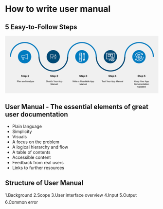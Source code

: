 # How to write user manual
## 5 Easy-to-Follow Steps
![图片](img\image2022-1-12_13-35-26.png)

## User Manual - The essential elements of great user documentation
* Plain language
* Simplicity
* Visuals
* A focus on the problem
* A logical hierarchy and flow
* A table of contents
* Accessible content
* Feedback from real users
* Links to further resources

## Structure of User Manual
1.Background
2.Scope
3.User interface overview
4.Input
5.Output
6.Common error
